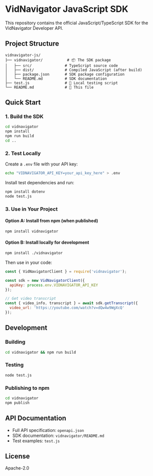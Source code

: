 # VidNavigator JavaScript SDK

This repository contains the official JavaScript/TypeScript SDK for the VidNavigator Developer API.

## Project Structure

```
vidnavigator-js/
├── vidnavigator/           # 📦 The SDK package
│   ├── src/               # TypeScript source code
│   ├── dist/              # Compiled JavaScript (after build)
│   ├── package.json       # SDK package configuration
│   └── README.md          # SDK documentation
├── test.js                # 🧪 Local testing script
└── README.md              # 📖 This file
```

## Quick Start

### 1. Build the SDK

```bash
cd vidnavigator
npm install
npm run build
cd ..
```

### 2. Test Locally

Create a `.env` file with your API key:
```bash
echo "VIDNAVIGATOR_API_KEY=your_api_key_here" > .env
```

Install test dependencies and run:
```bash
npm install dotenv
node test.js
```

### 3. Use in Your Project

#### Option A: Install from npm (when published)
```bash
npm install vidnavigator
```

#### Option B: Install locally for development
```bash
npm install ./vidnavigator
```

Then use in your code:
```js
const { VidNavigatorClient } = require('vidnavigator');

const sdk = new VidNavigatorClient({
  apiKey: process.env.VIDNAVIGATOR_API_KEY
});

// Get video transcript
const { video_info, transcript } = await sdk.getTranscript({
  video_url: 'https://youtube.com/watch?v=dQw4w9WgXcQ'
});
```

## Development

### Building
```bash
cd vidnavigator && npm run build
```

### Testing
```bash
node test.js
```

### Publishing to npm
```bash
cd vidnavigator
npm publish
```

## API Documentation

- Full API specification: `openapi.json`
- SDK documentation: `vidnavigator/README.md`
- Test examples: `test.js`

## License

Apache-2.0
